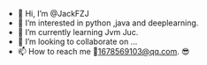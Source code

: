 - 👋 Hi, I’m @JackFZJ
- 👀 I’m interested in python ,java and deeplearning.
- 🌱 I’m currently learning Jvm Juc.
- 💞️ I’m looking to collaborate on ...
- 📫 How to reach me :email:1678569103@qq.com. 😎

<!---
JackFZJ/JackFZJ is a ✨ special ✨ repository because its `README.md` (this file) appears on your GitHub profile.
You can click the Preview link to take a look at your changes.
--->
